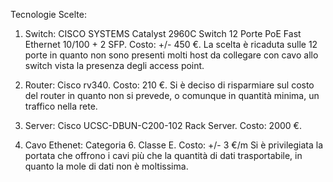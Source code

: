 Tecnologie Scelte:

1) Switch: CISCO SYSTEMS Catalyst 2960C Switch 12 Porte PoE Fast Ethernet 10/100 + 2 SFP. Costo: +/- 450 €. La scelta è ricaduta sulle 12 porte in quanto non sono presenti molti 
host da collegare con cavo allo switch vista la presenza degli access point. 

2) Router: Cisco rv340. Costo: 210 €. Si è deciso di risparmiare sul costo del router in quanto non si prevede, o comunque in quantità minima, un traffico nella rete.

3) Server: Cisco UCSC-DBUN-C200-102 Rack Server. Costo: 2000 €.

4) Cavo Ethenet: Categoria 6. Classe E. Costo: +/- 3 €/m Si è privilegiata la portata che offrono i cavi più che la quantità di dati trasportabile, in quanto la mole di dati
non è moltissima. 
